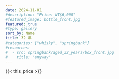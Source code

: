 ```yaml
---
date: 2024-11-01
#description: "Price: NT$6,000"
#featured_image: bottle_front.jpg
featured: true
#type: gallery
sort_by: Name
title: 32 年
#categories: ["whisky", "springbank"]
#resources:
#  - src: springbank/aged_32_years/box_front.jpg
#    title: "anyway"
---
```

{{< this_price >}}
